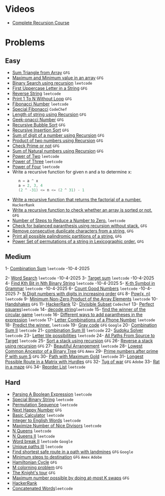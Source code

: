 # Videos
- [Complete Recursion Course](https://www.youtube.com/playlist?list=PL9gnSGHSqcnp39cTyB1dTZ2pJ04Xmdrod)

# Problems

## Easy
- [Sum Triangle from Array](https://www.geeksforgeeks.org/sum-triangle-from-array/) `GFG`
- [Maximum and Minimum value in an array](https://www.geeksforgeeks.org/recursive-programs-to-find-minimum-and-maximum-elements-of-array/) `GFG`
- [Binary Search using recursion](https://leetcode.com/problems/binary-search/) `leetcode`
- [First Uppercase Letter in a String](https://www.geeksforgeeks.org/first-uppercase-letter-in-a-string-iterative-and-recursive/) `GFG`
- [Reverse String](https://leetcode.com/problems/reverse-string/) `leetcode`
- [Print 1 To N Without Loop](https://practice.geeksforgeeks.org/problems/print-1-to-n-without-using-loops-1587115620/1/) `GFG`
- [Fibonacci Number](https://leetcode.com/problems/fibonacci-number/) `leetcode`
- [Special Fibonacci](https://www.codechef.com/problems/FIBXOR01/) `CodeChef`
- [Length of string using Recursion](https://www.geeksforgeeks.org/program-for-length-of-a-string-using-recursion/) `GFG`
- [Geek-onacci Number](https://practice.geeksforgeeks.org/problems/geek-onacci-number/0/) `GFG`
- [Recursive Bubble Sort](https://www.geeksforgeeks.org/recursive-bubble-sort/) `GFG`
- [Recursive Insertion Sort](https://www.geeksforgeeks.org/recursive-insertion-sort/) `GFG`
- [Sum of digit of a number using Recursion](https://www.geeksforgeeks.org/sum-digit-number-using-recursion/) `GFG`
- [Product of two numbers using Recursion](https://www.geeksforgeeks.org/product-2-numbers-using-recursion/) `GFG`
- [Check Prime or not](https://www.geeksforgeeks.org/recursive-program-prime-number/) `GFG`
- [Sum of Natural numbers using Recursion](https://www.geeksforgeeks.org/sum-of-natural-numbers-using-recursion/) `GFG`
- [Power of Two](https://leetcode.com/problems/power-of-two/) `leetcode`
- [Power of Three](https://leetcode.com/problems/power-of-three/) `leetcode`
- [Power of Four](https://leetcode.com/problems/power-of-four/) `leetcode`
- Write a recursive function for given n and a to determine x:
```java
      n = a ^ x 
      a = 2, 3, 4
      (2 ^ -31) <= n <= (2 ^ 31) - 1      
```
- [Write a recursive function that returns the factorial of a number.](https://www.hackerrank.com/challenges/30-recursion/problem) `HackerRank`
- [Write a recursive function to check whether an array is sorted or not.](https://www.geeksforgeeks.org/program-check-array-sorted-not-iterative-recursive) `GFG`
- [Number of Steps to Reduce a Number to Zero.](https://leetcode.com/problems/number-of-steps-to-reduce-a-number-to-zero/) `leetcode`
- [Check for balanced paranthesis using recursion without stack.](https://www.geeksforgeeks.org/check-for-balanced-parenthesis-without-using-stack/) `GFG`
- [Remove consecutive duplicate characters from a string.](https://www.geeksforgeeks.org/remove-consecutive-duplicates-string/) `GFG` 
- [Print all possible palindromic partitions of a string.](https://www.geeksforgeeks.org/given-a-string-print-all-possible-palindromic-partition/) `GFG`
- [Power Set of permutations of a string in Lexicographic order.](https://www.geeksforgeeks.org/powet-set-lexicographic-order/) `GFG`

## Medium
1- [Combination Sum](https://leetcode.com/problems/combination-sum/) `leetcode` -10-4-2025 

2- [Word Search](https://leetcode.com/problems/word-search/) `leetcode` -10-4-2025
3- [Target sum](https://leetcode.com/problems/target-sum/) `leetcode` -10-4-2025
4- [Find Kth Bit in Nth Binary String](https://leetcode.com/problems/find-kth-bit-in-nth-binary-string/) `leetcode` -10-4-2025
5- [K-th Symbol in Grammar](https://leetcode.com/problems/k-th-symbol-in-grammar/) `leetcode` -10-4-2025
6- [Count Good Numbers](https://leetcode.com/problems/count-good-numbers/) `leetcode` -10-4-2025
7- [N Digit numbers with digits in increasing order](https://practice.geeksforgeeks.org/problems/n-digit-numbers-with-digits-in-increasing-order5903/1/) `GFG`
8- [Pow(x, n)](https://leetcode.com/problems/powx-n/) `leetcode`
9- [Minimum Non-Zero Product of the Array Elements](https://leetcode.com/problems/minimum-non-zero-product-of-the-array-elements/) `leetcode`
10- [Handshakes](https://practice.geeksforgeeks.org/problems/handshakes1303/1/) `GFG`
11- [HackerRank](https://www.hackerrank.com/domains/algorithms?filters%5Bsubdomains%5D%5B%5D=recursion&filters%5Bdifficulty%5D%5B%5D=medium)
12- [Divisible Subset](https://www.codechef.com/problems/DIVSUBS)  `Codechef`
13- [Perfect squares](https://leetcode.com/problems/perfect-squares/)`leetcode`
14- [decode string](https://leetcode.com/problems/decode-string/)`leetcode`
15- [find the winner of the circular game](https://leetcode.com/problems/find-the-winner-of-the-circular-game/) `leetcode`
16- [Different ways to add parantheses in the expression](https://leetcode.com/problems/different-ways-to-add-parentheses/) `leetcode`
17- [Letter Combinations of a Phone Number](https://leetcode.com/problems/letter-combinations-of-a-phone-number/) `leetcode`
18- [Predict the winner.](https://leetcode.com/problems/predict-the-winner/) `leetcode`
19- [Gray code](https://practice.geeksforgeeks.org/problems/gray-code-1611215248/1/) `GFG` `Google`
20- [Combination Sum II](https://leetcode.com/problems/combination-sum-ii/) `leetcode`
21- [combination Sum III](https://leetcode.com/problems/combination-sum-iii/) `leetcode`
22- [Sudoku Solver](https://leetcode.com/problems/sudoku-solver/) `leetcode`
23- [Letter tile possibilities](https://leetcode.com/problems/letter-tile-possibilities/) `leetcode`
24- [All Paths From Source to Target](https://leetcode.com/problems/all-paths-from-source-to-target/) `leetcode`
25- [Sort a stack using recursion](https://www.geeksforgeeks.org/sort-a-stack-using-recursion/) `GFG`
26- [Reverse a stack using recursion](https://www.geeksforgeeks.org/reverse-a-stack-using-recursion/) `GFG`
27- [Beautiful Arrangement](https://leetcode.com/problems/beautiful-arrangement/) `leetcode`
28- [Lowest Common Ancestor of a Binary Tree](https://practice.geeksforgeeks.org/problems/lowest-common-ancestor-in-a-binary-tree/1/) `GFG` `Amex`
29- [Prime numbers after prime P with sum S](https://www.geeksforgeeks.org/prime-numbers-after-prime-p-with-sum-s/) `GFG`
30- [Path with Maximum Gold](https://leetcode.com/problems/path-with-maximum-gold/) `leetcode`
31- [Longest Possible Route in a Matrix with Hurdles](https://www.geeksforgeeks.org/longest-possible-route-in-a-matrix-with-hurdles/) `GFG`
32- [Tug of war](https://www.geeksforgeeks.org/tug-of-war/) `GFG` `Adobe`
33- [Rat in a maze](https://www.geeksforgeeks.org/rat-in-a-maze-backtracking-2/) `GFG`
34- [Reorder List](https://leetcode.com/problems/reorder-list/) `leetcode`

## Hard
- [Parsing A Boolean Expression](https://leetcode.com/problems/parsing-a-boolean-expression/) `leetcode`
- [Special Binary String](https://leetcode.com/problems/special-binary-string/) `leetcode`
- [Permutation Sequence](https://leetcode.com/problems/permutation-sequence/) `leetcode`
- [Next Happy Number](https://practice.geeksforgeeks.org/problems/next-happy-number4538/1/) `GFG`
- [Basic Calculator](https://leetcode.com/problems/basic-calculator/) `leetcode`
- [Integer to English Words](https://leetcode.com/problems/integer-to-english-words/) `leetcode`
- [Maximize Number of Nice Divisors](https://leetcode.com/problems/maximize-number-of-nice-divisors/) `leetcode`
- [N Queens](https://leetcode.com/problems/n-queens/) `leetcode`
- [N Queens II](https://leetcode.com/problems/n-queens-ii/) `leetcode`
- [Word break II](https://leetcode.com/problems/word-break-ii/) `leetcode` `Google`
- [Unique paths III](https://leetcode.com/problems/unique-paths-iii/) `leetcode`
- [Find shortest safe route in a path with landmines](https://www.geeksforgeeks.org/find-shortest-safe-route-in-a-path-with-landmines/) `GFG` `Google`
- [Minimum steps to destination](https://practice.geeksforgeeks.org/problems/minimum-number-of-steps-to-reach-a-given-number5234/1/) `GFG` `Amex` `Adobe`
- [Hamiltonian Cycle](https://www.geeksforgeeks.org/hamiltonian-cycle-backtracking-6/) `GFG`
- [M colorning problem](https://www.geeksforgeeks.org/m-coloring-problem-backtracking-5/) `GFG`
- [The Knight's tour](https://www.geeksforgeeks.org/the-knights-tour-problem-backtracking-1/) `GFG`
- [Maximum number possible by doing at-most K swaps](https://www.geeksforgeeks.org/find-maximum-number-possible-by-doing-at-most-k-swaps/) `GFG`
- [HackerRank](https://www.hackerrank.com/domains/algorithms?filters%5Bsubdomains%5D%5B%5D=recursion&filters%5Bdifficulty%5D%5B%5D=hard)
- [Concatenated Words](https://leetcode.com/problems/concatenated-words/)`leetcode`

